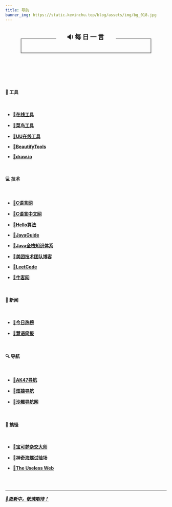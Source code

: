 ```yaml
---
title: 导航
banner_img: https://static.kevinchu.top/blog/assets/img/bg_018.jpg
---
```

<style>

.hitokoto-wrap {
    position: relative;
    top: -30px;
    width: 730px;
    max-width: 80%;
    border: 2px solid #797979;
    border-top: none;
    text-align: center;
    margin: 80px auto;
}

.hitokoto-wrap h1 {
    font-size: 20px;
    position: relative;
    margin-top: -20px;
    display: inline-block;
    letter-spacing: 4px;
    /* color: #797979 */
}

.hitokoto-wrap h1:hover {
    cursor:pointer;
    font-weight: bolder;
}

.hitokoto-wrap p {
    width: 70%;
    margin: auto;
    line-height: 30px;
    /* color: #797979; */
}

.hitokoto-wrap p#hitokoto {
    top: 5px;
    position: relative;
    font-size: 25px;
}

.hitokoto-wrap p#info {
    font-size: 15px;
    margin: 15px auto;
    text-align: right;
}

.hitokoto-border {
    position: absolute;
    height: 2px;
    width: 27%;
    background-color: #797979;
}

.hitokoto-right {
    right: 0;
}

.hitokoto-left {
    left: 0;
}

@media (max-width: 685px) {
    .hitokoto-border {
        width: 18%;
    }
}

@media (max-width: 500px) {
    .hitokoto-wrap {
        margin-top: 60px;
        margin-bottom: 20px;
        border-top: 2px solid #797979;
    }

    .hitokoto-wrap h1 {
        margin: 20px 6px;
    }

    .hitokoto-border {
        display: none;
    }
}

.widget-border {
    display: flex;  
    flex-wrap: wrap;
    justify-content: center;      
}

.widget-item {
    max-width: 180px;
}

</style>
<script src="https://static.kevinchu.top/blog/assets/js/sakura.js"></script>

<div class="hitokoto-wrap">
<div class="hitokoto-border hitokoto-left"></div>
<div class="hitokoto-border hitokoto-right"></div>
<h1 id="refresh">🔉每日一言</h1>
<p id="hitokoto"></p>
<p id="info"></p>
<script>
    function fetchHitokoto() {
        const text = document.querySelector('#hitokoto');
        const info = document.querySelector('#info');
        text.innerText = '挑选中...';
        info.innerText = '';
        fetch('https://v1.hitokoto.cn/?c=a&c=b&c=c&c=d&c=f&c=h&c=i&c=k', {
            cache: "no-store"
            }
        ).then(response => response.json())
        .then(data => {
            text.innerText = data.hitokoto;
            info.innerText = '出自：' + data.from;
        })
        .catch(console.error);
    }
    var refreshBtn = document.getElementById("refresh");
    refreshBtn.onclick = function () {
        fetchHitokoto();
    }
    fetchHitokoto();
</script>
</div>


#### 🔨 工具

<br>

- [**🔗在线工具**](https://tool.lu/)

- [**🔗菜鸟工具**](https://c.runoob.com/)

- [**🔗UU在线工具**](https://uutool.cn/)

- [**🔗BeautifyTools**](https://beautifytools.com/)

- [**🔗draw.io**](https://www.draw.io/)

<br>

#### 💻 技术

<br>

- [**🔗C语言网**](https://www.dotcpp.com/course/)

- [**🔗C语言中文网**](http://c.biancheng.net/)

- [**🔗Hello算法**](https://www.hello-algo.com/)

- [**🔗JavaGuide**](https://javaguide.cn/)

- [**🔗Java全栈知识体系**](https://www.pdai.tech/)

- [**🔗美团技术团队博客**](https://tech.meituan.com/)

- [**🔗LeetCode**](https://leetcode.cn/)

- [**🔗牛客网**](https://www.nowcoder.com/)

<br>

#### 📱 新闻

<br>

- [**🔗今日热榜**](https://tophub.today/)

- [**🔗慧语简报**](https://news.topurl.cn/)

<br>

#### 🔍 导航

<br>

- [**🔗AK47导航**](https://www.ak47s.cn/)

- [**🔗炫猿导航**](https://xydh.fun/)

- [**🔗沙雕导航网**](https://shadiao.pro/)

<br>

#### 👾 搞怪 

<br>

- [**🔗宝可梦杂交大师**](https://pokemon.alexonsager.net/zh/)

- [**🔗神奇海螺试验场**](https://lab.magiconch.com/)

- [**🔗The Useless Web**](https://theuselessweb.com/)   

<br>



<link
  rel="stylesheet"
  href="https://cdn.jsdelivr.net/npm/sakana-widget@2.5.0/lib/sakana.min.css"
/>

<div class="widget-border">
<div id="pokemon-pikachu-widget" class="widget-item"></div>
<div id="pokemon-psyduck-widget" class="widget-item"></div>
<div id="pokemon-slowpoke-widget" class="widget-item"></div>
<div id="pokemon-bulbasaur-widget" class="widget-item"></div>
</div>

<script>
  function initSakanaWidget() {
    const map = new Map([
        ['pokemon-pikachu','https://static.kevinchu.top/blog/assets/img/pokemon-pikachu.png'],
        ['pokemon-psyduck','https://static.kevinchu.top/blog/assets/img/pokemon-psyduck.png'],
        ['pokemon-slowpoke','https://static.kevinchu.top/blog/assets/img/pokemon-slowpoke.png'],
        ['pokemon-bulbasaur','https://static.kevinchu.top/blog/assets/img/pokemon-bulbasaur.png'],
        ['pokemon-charmander','https://static.kevinchu.top/blog/assets/img/pokemon-charmander.png'],
        ['pokemon-squirtle','https://static.kevinchu.top/blog/assets/img/pokemon-squirtle.png'],
        ['pokemon-eevee','https://static.kevinchu.top/blog/assets/img/pokemon-eevee.png'],
        ['pokemon-jigglypuff','https://static.kevinchu.top/blog/assets/img/pokemon-jigglypuff.png'],
        ['pokemon-cubone','https://static.kevinchu.top/blog/assets/img/pokemon-cubone.png'],
        ['pokemon-snorlax','https://static.kevinchu.top/blog/assets/img/pokemon-snorlax.png']
    ]);

    function registerSakana(name, img){
        const widget = SakanaWidget.getCharacter('chisato');
        widget.image = img;
        SakanaWidget.registerCharacter(name, widget);
    }

    map.forEach((val,key) => {
        registerSakana(key,val);
    })
    
    new SakanaWidget({ character: 'pokemon-pikachu' }).mount('#pokemon-pikachu-widget');
    new SakanaWidget({ character: 'pokemon-psyduck' }).mount('#pokemon-psyduck-widget');
    new SakanaWidget({ character: 'pokemon-slowpoke' }).mount('#pokemon-slowpoke-widget');
    new SakanaWidget({ character: 'pokemon-bulbasaur' }).mount('#pokemon-bulbasaur-widget');

  }
</script>

<script
  async
  onload="initSakanaWidget()"
  src="https://cdn.jsdelivr.net/npm/sakana-widget@2.5.0/lib/sakana.min.js"
></script>

<br>

---

[***📌更新中，敬请期待！***]()



